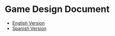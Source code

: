 # Game Design Document

+ [English Version](https://github.com/Rethkruul/Game-Design-Document/tree/en)
+ [Spanish Version](https://github.com/Rethkruul/Game-Design-Document/tree/es)
